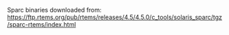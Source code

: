 Sparc binaries downloaded from:
https://ftp.rtems.org/pub/rtems/releases/4.5/4.5.0/c_tools/solaris_sparc/tgz/sparc-rtems/index.html
